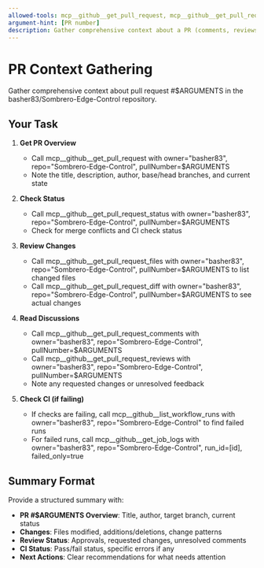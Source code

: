 ```yaml
---
allowed-tools: mcp__github__get_pull_request, mcp__github__get_pull_request_diff, mcp__github__get_pull_request_files, mcp__github__get_pull_request_comments, mcp__github__get_pull_request_reviews, mcp__github__get_pull_request_status, mcp__github__list_workflow_runs, mcp__github__get_job_logs
argument-hint: [PR number]
description: Gather comprehensive context about a PR (comments, reviews, CI status)
---
```


# PR Context Gathering

Gather comprehensive context about pull request #$ARGUMENTS in the basher83/Sombrero-Edge-Control repository.

## Your Task

1. **Get PR Overview**
   - Call mcp__github__get_pull_request with owner="basher83", repo="Sombrero-Edge-Control", pullNumber=$ARGUMENTS
   - Note the title, description, author, base/head branches, and current state

2. **Check Status**
   - Call mcp__github__get_pull_request_status with owner="basher83", repo="Sombrero-Edge-Control", pullNumber=$ARGUMENTS
   - Check for merge conflicts and CI check status

3. **Review Changes**
   - Call mcp__github__get_pull_request_files with owner="basher83", repo="Sombrero-Edge-Control", pullNumber=$ARGUMENTS to list changed files
   - Call mcp__github__get_pull_request_diff with owner="basher83", repo="Sombrero-Edge-Control", pullNumber=$ARGUMENTS to see actual changes

4. **Read Discussions**
   - Call mcp__github__get_pull_request_comments with owner="basher83", repo="Sombrero-Edge-Control", pullNumber=$ARGUMENTS
   - Call mcp__github__get_pull_request_reviews with owner="basher83", repo="Sombrero-Edge-Control", pullNumber=$ARGUMENTS
   - Note any requested changes or unresolved feedback

5. **Check CI (if failing)**
   - If checks are failing, call mcp__github__list_workflow_runs with owner="basher83", repo="Sombrero-Edge-Control" to find failed runs
   - For failed runs, call mcp__github__get_job_logs with owner="basher83", repo="Sombrero-Edge-Control", run_id=[id], failed_only=true

## Summary Format

Provide a structured summary with:

- **PR #$ARGUMENTS Overview**: Title, author, target branch, current status
- **Changes**: Files modified, additions/deletions, change patterns
- **Review Status**: Approvals, requested changes, unresolved comments
- **CI Status**: Pass/fail status, specific errors if any
- **Next Actions**: Clear recommendations for what needs attention
